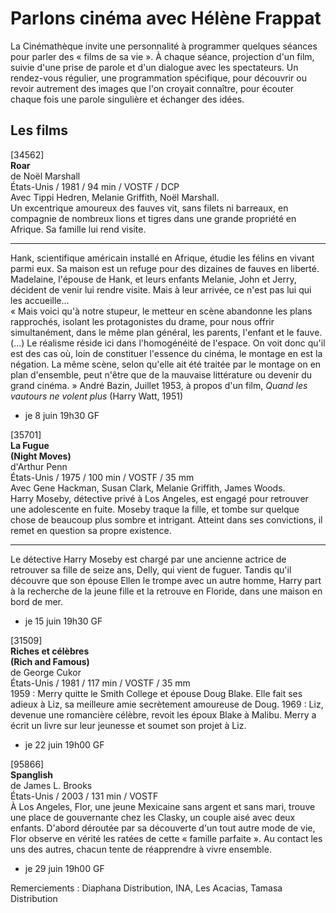 # Parlons cinéma avec Hélène Frappat

La Cinémathèque invite une personnalité à programmer quelques séances pour parler des « films de sa vie ». À chaque séance, projection d'un film, suivie d'une prise de parole et d'un dialogue avec les spectateurs. Un rendez-vous régulier, une programmation spécifique, pour découvrir ou revoir autrement des images que l'on croyait connaître, pour écouter chaque fois une parole singulière et échanger des idées.

## Les films

[34562]  
**Roar**  
de Noël Marshall  
États-Unis / 1981 / 94 min / VOSTF / DCP  
Avec Tippi Hedren, Melanie Griffith, Noël Marshall.  
Un excentrique amoureux des fauves vit, sans filets ni barreaux, en compagnie de nombreux lions et tigres dans une grande propriété en Afrique. Sa famille lui rend visite.

---

Hank, scientifique américain installé en Afrique, étudie les félins en vivant parmi eux. Sa maison est un refuge pour des dizaines de fauves en liberté. Madelaine, l'épouse de Hank, et leurs enfants Melanie, John et Jerry, décident de venir lui rendre visite. Mais à leur arrivée, ce n'est pas lui qui les accueille...  
« Mais voici qu'à notre stupeur, le metteur en scène abandonne les plans rapprochés, isolant les protagonistes du drame, pour nous offrir simultanément, dans le même plan général, les parents, l'enfant et le fauve. (...) Le réalisme réside ici dans l'homogénéité de l'espace. On voit donc qu'il est des cas où, loin de constituer l'essence du cinéma, le montage en est la négation. La même scène, selon qu'elle ait été traitée par le montage on en plan d'ensemble, peut n'être que de la mauvaise littérature ou devenir du grand cinéma. » André Bazin, Juillet 1953, à propos d'un film, _Quand_ _les vautours ne volent plus_ (Harry Watt, 1951)

- je 8 juin 19h30 GF

[35701]  
**La Fugue**  
**(Night Moves)**  
d'Arthur Penn  
États-Unis / 1975 / 100 min / VOSTF / 35 mm  
Avec Gene Hackman, Susan Clark, Melanie Griffith, James Woods.  
Harry Moseby, détective privé à Los Angeles, est engagé pour retrouver une adolescente en fuite. Moseby traque la fille, et tombe sur quelque chose de beaucoup plus sombre et intrigant. Atteint dans ses convictions, il remet en question sa propre existence.

---

Le détective Harry Moseby est chargé par une ancienne actrice de retrouver sa fille de seize ans, Delly, qui vient de fuguer. Tandis qu'il découvre que son épouse Ellen le trompe avec un autre homme, Harry part à la recherche de la jeune fille et la retrouve en Floride, dans une maison en bord de mer.

- je 15 juin 19h30 GF

[31509]  
**Riches et célèbres**  
**(Rich and Famous)**  
de George Cukor  
États-Unis / 1981 / 117 min / VOSTF / 35 mm  
1959 : Merry quitte le Smith College et épouse Doug Blake. Elle fait ses adieux à Liz, sa meilleure amie secrètement amoureuse de Doug. 1969 : Liz, devenue une romancière célèbre, revoit les époux Blake à Malibu. Merry a écrit un livre sur leur jeunesse et soumet son projet à Liz.

- je 22 juin 19h00 GF

[95866]  
**Spanglish**  
de James L. Brooks  
États-Unis / 2003 / 131 min / VOSTF  
À Los Angeles, Flor, une jeune Mexicaine sans argent et sans mari, trouve une place de gouvernante chez les Clasky, un couple aisé avec deux enfants. D'abord déroutée par sa découverte d'un tout autre mode de vie, Flor observe en vérité les ratées de cette « famille parfaite ». Au contact les uns des autres, chacun tente de réapprendre à vivre ensemble.

- je 29 juin 19h00 GF

Remerciements : Diaphana Distribution, INA, Les Acacias, Tamasa Distribution